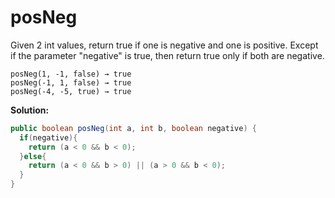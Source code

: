 # posNeg

Given 2 int values, return true if one is negative and one is positive. Except if the parameter "negative" is true, then return true only if both are negative.

```
posNeg(1, -1, false) → true
posNeg(-1, 1, false) → true
posNeg(-4, -5, true) → true
```

**Solution:**

```java
public boolean posNeg(int a, int b, boolean negative) {
  if(negative){
    return (a < 0 && b < 0);
  }else{
    return (a < 0 && b > 0) || (a > 0 && b < 0);
  }
}
```